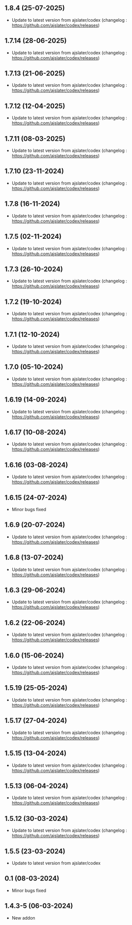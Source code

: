 
## 1.8.4 (25-07-2025)
- Update to latest version from ajslater/codex (changelog : https://github.com/ajslater/codex/releases)
## 1.7.14 (28-06-2025)

- Update to latest version from ajslater/codex (changelog : https://github.com/ajslater/codex/releases)

## 1.7.13 (21-06-2025)

- Update to latest version from ajslater/codex (changelog : https://github.com/ajslater/codex/releases)

## 1.7.12 (12-04-2025)

- Update to latest version from ajslater/codex (changelog : https://github.com/ajslater/codex/releases)

## 1.7.11 (08-03-2025)

- Update to latest version from ajslater/codex (changelog : https://github.com/ajslater/codex/releases)

## 1.7.10 (23-11-2024)

- Update to latest version from ajslater/codex (changelog : https://github.com/ajslater/codex/releases)

## 1.7.8 (16-11-2024)

- Update to latest version from ajslater/codex (changelog : https://github.com/ajslater/codex/releases)

## 1.7.5 (02-11-2024)

- Update to latest version from ajslater/codex (changelog : https://github.com/ajslater/codex/releases)

## 1.7.3 (26-10-2024)

- Update to latest version from ajslater/codex (changelog : https://github.com/ajslater/codex/releases)

## 1.7.2 (19-10-2024)

- Update to latest version from ajslater/codex (changelog : https://github.com/ajslater/codex/releases)

## 1.7.1 (12-10-2024)

- Update to latest version from ajslater/codex (changelog : https://github.com/ajslater/codex/releases)

## 1.7.0 (05-10-2024)

- Update to latest version from ajslater/codex (changelog : https://github.com/ajslater/codex/releases)

## 1.6.19 (14-09-2024)

- Update to latest version from ajslater/codex (changelog : https://github.com/ajslater/codex/releases)

## 1.6.17 (10-08-2024)

- Update to latest version from ajslater/codex (changelog : https://github.com/ajslater/codex/releases)

## 1.6.16 (03-08-2024)

- Update to latest version from ajslater/codex (changelog : https://github.com/ajslater/codex/releases)

## 1.6.15 (24-07-2024)

- Minor bugs fixed

## 1.6.9 (20-07-2024)

- Update to latest version from ajslater/codex (changelog : https://github.com/ajslater/codex/releases)

## 1.6.8 (13-07-2024)

- Update to latest version from ajslater/codex (changelog : https://github.com/ajslater/codex/releases)

## 1.6.3 (29-06-2024)

- Update to latest version from ajslater/codex (changelog : https://github.com/ajslater/codex/releases)

## 1.6.2 (22-06-2024)

- Update to latest version from ajslater/codex (changelog : https://github.com/ajslater/codex/releases)

## 1.6.0 (15-06-2024)

- Update to latest version from ajslater/codex (changelog : https://github.com/ajslater/codex/releases)

## 1.5.19 (25-05-2024)

- Update to latest version from ajslater/codex (changelog : https://github.com/ajslater/codex/releases)

## 1.5.17 (27-04-2024)

- Update to latest version from ajslater/codex (changelog : https://github.com/ajslater/codex/releases)

## 1.5.15 (13-04-2024)

- Update to latest version from ajslater/codex (changelog : https://github.com/ajslater/codex/releases)

## 1.5.13 (06-04-2024)

- Update to latest version from ajslater/codex (changelog : https://github.com/ajslater/codex/releases)

## 1.5.12 (30-03-2024)

- Update to latest version from ajslater/codex (changelog : https://github.com/ajslater/codex/releases)

## 1.5.5 (23-03-2024)

- Update to latest version from ajslater/codex

## 0.1 (08-03-2024)

- Minor bugs fixed

## 1.4.3-5 (06-03-2024)

- New addon
